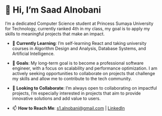# 👋 Hi, I’m Saad Alnobani

I’m a dedicated Computer Science student at Princess Sumaya University for Technology, currently ranked 4th in my class, my goal is to apply my skills to meaningful projects that make an impact. 

- 🌱 **Currently Learning**: I’m self-learning React and taking university courses in Algorithm Design and Analysis, Database Systems, and Artificial Intelligence.

- 🎯 **Goals**: My long-term goal is to become a professional software engineer, with a focus on scalability and performance optimization. I am actively seeking opportunities to collaborate on projects that challenge my skills and allow me to contribute to the tech community.

- 💞️ **Looking to Collaborate**: I’m always open to collaborating on impactful projects, I’m especially interested in projects that aim to provide innovative solutions and add value to users.

- 📫 **How to Reach Me**: [s1.alnobani@gmail.com](mailto:saad.alnobani@example.com) | [LinkedIn](https://www.linkedin.com/in/saad-alnobani-8bb20a202/)

<!---
alnobanideveloper/alnobanideveloper is a ✨ special ✨ repository because its `README.md` (this file) appears on your GitHub profile.
You can click the Preview link to take a look at your changes.
--->
